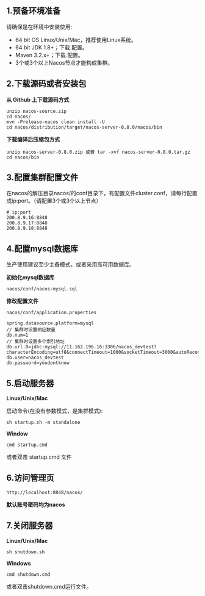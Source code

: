 ## 1.预备环境准备
请确保是在环境中安装使用:

- 64 bit OS Linux/Unix/Mac，推荐使用Linux系统。
- 64 bit JDK 1.8+；下载.配置。
- Maven 3.2.x+；下载.配置。
- 3个或3个以上Nacos节点才能构成集群。

## 2.下载源码或者安装包
**从 Github 上下载源码方式**


	unzip nacos-source.zip
	cd nacos/
	mvn -Prelease-nacos clean install -U
	cd nacos/distribution/target/nacos-server-0.8.0/nacos/bin

**下载编译后压缩包方式**

	unzip nacos-server-0.8.0.zip 或者 tar -xvf nacos-server-0.8.0.tar.gz
	cd nacos/bin

## 3.配置集群配置文件
在nacos的解压目录nacos/的conf目录下，有配置文件cluster.conf，请每行配置成ip:port。（请配置3个或3个以上节点）

	# ip:port
	200.8.9.16:8848
	200.8.9.17:8848
	200.8.9.18:8848

## 4.配置mysql数据库
生产使用建议至少主备模式，或者采用高可用数据库。

**初始化mysql数据库**

	nacos/conf/nacos-mysql.sql

**修改配置文件**

	nacos/conf/application.properties

	spring.datasource.platform=mysql
	// 集群时设置相应数量
	db.num=1 
	// 集群时设置多个索引地址
	db.url.0=jdbc:mysql://11.162.196.16:3306/nacos_devtest?characterEncoding=utf8&connectTimeout=1000&socketTimeout=3000&autoReconnect=true
	db.user=nacos_devtest
	db.password=youdontknow

## 5.启动服务器
**Linux/Unix/Mac**

启动命令(在没有参数模式，是集群模式):

	sh startup.sh -m standalone

**Window**

	cmd startup.cmd 
或者双击 startup.cmd 文件

## 6.访问管理页

	http://localhost:8848/nacos/

**默认账号密码均为nacos**

## 7.关闭服务器

**Linux/Unix/Mac**

	sh shutdown.sh

**Windows**

	cmd shutdown.cmd

或者双击shutdown.cmd运行文件。
